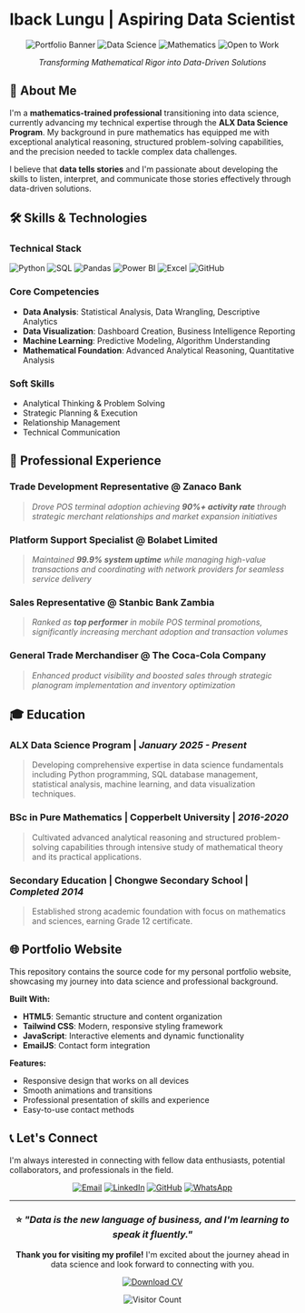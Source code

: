 # Iback Lungu | Aspiring Data Scientist

<div align="center">

![Portfolio Banner](https://img.shields.io/badge/🌟-Portfolio_Welcome-8b5cf6?style=for-the-badge)
![Data Science](https://img.shields.io/badge/📊-Aspiring_Data_Scientist-0ea5e9?style=for-the-badge)
![Mathematics](https://img.shields.io/badge/🧮-Mathematics_Background-10b981?style=for-the-badge)
![Open to Work](https://img.shields.io/badge/💼-Open_to_Opportunities-f59e0b?style=for-the-badge)

*Transforming Mathematical Rigor into Data-Driven Solutions*

</div>

## 👋 About Me

I'm a **mathematics-trained professional** transitioning into data science, currently advancing my technical expertise through the **ALX Data Science Program**. My background in pure mathematics has equipped me with exceptional analytical reasoning, structured problem-solving capabilities, and the precision needed to tackle complex data challenges.

I believe that **data tells stories** and I'm passionate about developing the skills to listen, interpret, and communicate those stories effectively through data-driven solutions.

## 🛠️ Skills & Technologies

### **Technical Stack**
![Python](https://img.shields.io/badge/Python-3776AB?style=flat-square&logo=python&logoColor=white)
![SQL](https://img.shields.io/badge/SQL-4479A1?style=flat-square&logo=postgresql&logoColor=white)
![Pandas](https://img.shields.io/badge/Pandas-150458?style=flat-square&logo=pandas&logoColor=white)
![Power BI](https://img.shields.io/badge/Power_BI-F2C811?style=flat-square&logo=powerbi&logoColor=black)
![Excel](https://img.shields.io/badge/Excel-217346?style=flat-square&logo=microsoftexcel&logoColor=white)
![GitHub](https://img.shields.io/badge/GitHub-181717?style=flat-square&logo=github&logoColor=white)

### **Core Competencies**
- **Data Analysis**: Statistical Analysis, Data Wrangling, Descriptive Analytics
- **Data Visualization**: Dashboard Creation, Business Intelligence Reporting
- **Machine Learning**: Predictive Modeling, Algorithm Understanding
- **Mathematical Foundation**: Advanced Analytical Reasoning, Quantitative Analysis

### **Soft Skills**
- Analytical Thinking & Problem Solving
- Strategic Planning & Execution
- Relationship Management
- Technical Communication

## 💼 Professional Experience

### **Trade Development Representative** @ Zanaco Bank
> *Drove POS terminal adoption achieving **90%+ activity rate** through strategic merchant relationships and market expansion initiatives*

### **Platform Support Specialist** @ Bolabet Limited  
> *Maintained **99.9% system uptime** while managing high-value transactions and coordinating with network providers for seamless service delivery*

### **Sales Representative** @ Stanbic Bank Zambia
> *Ranked as **top performer** in mobile POS terminal promotions, significantly increasing merchant adoption and transaction volumes*

### **General Trade Merchandiser** @ The Coca-Cola Company
> *Enhanced product visibility and boosted sales through strategic planogram implementation and inventory optimization*

## 🎓 Education

### **ALX Data Science Program** | *January 2025 - Present*
> Developing comprehensive expertise in data science fundamentals including Python programming, SQL database management, statistical analysis, machine learning, and data visualization techniques.

### **BSc in Pure Mathematics** | Copperbelt University | *2016-2020*
> Cultivated advanced analytical reasoning and structured problem-solving capabilities through intensive study of mathematical theory and its practical applications.

### **Secondary Education** | Chongwe Secondary School | *Completed 2014*
> Established strong academic foundation with focus on mathematics and sciences, earning Grade 12 certificate.

## 🌐 Portfolio Website

This repository contains the source code for my personal portfolio website, showcasing my journey into data science and professional background.

**Built With:**
- **HTML5**: Semantic structure and content organization
- **Tailwind CSS**: Modern, responsive styling framework
- **JavaScript**: Interactive elements and dynamic functionality
- **EmailJS**: Contact form integration

**Features:**
- Responsive design that works on all devices
- Smooth animations and transitions
- Professional presentation of skills and experience
- Easy-to-use contact methods

## 📞 Let's Connect

I'm always interested in connecting with fellow data enthusiasts, potential collaborators, and professionals in the field.

<div align="center">

[![Email](https://img.shields.io/badge/📧_Email-ibacklungu888@gmail.com-D14836?style=for-the-badge&logo=gmail&logoColor=white)](mailto:ibacklungu888@gmail.com)
[![LinkedIn](https://img.shields.io/badge/💼_LinkedIn-Iback_Lungu-0077B5?style=for-the-badge&logo=linkedin&logoColor=white)](https://linkedin.com/in/iback-lungu-3217451b4)
[![GitHub](https://img.shields.io/badge/🐙_GitHub-ibacklungu-181717?style=for-the-badge&logo=github&logoColor=white)](https://github.com/ibacklungu)
[![WhatsApp](https://img.shields.io/badge/💬_WhatsApp-+260975135029-25D366?style=for-the-badge&logo=whatsapp&logoColor=white)](https://wa.me/260975135029)

</div>

---

<div align="center">

### ⭐ *"Data is the new language of business, and I'm learning to speak it fluently."*

**Thank you for visiting my profile!** I'm excited about the journey ahead in data science and look forward to connecting with you.

[![Download CV](https://img.shields.io/badge/📄_Download_My_CV-F59E0B?style=for-the-badge)](./assets/Iback_Lungu_Resume.pdf)

![Visitor Count](https://komarev.com/ghpvc/?username=ibacklungu&color=blueviolet&style=flat-square)

</div>

